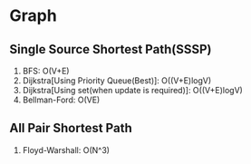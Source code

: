 # Graph
## Single Source Shortest Path(SSSP)
1. BFS: O(V+E)
2. Dijkstra[Using Priority Queue(Best)]: O((V+E)logV)
3. Dijkstra[Using set(when update is required)]: O((V+E)logV)
4. Bellman-Ford: O(VE)


## All Pair Shortest Path
1. Floyd-Warshall: O(N^3)
